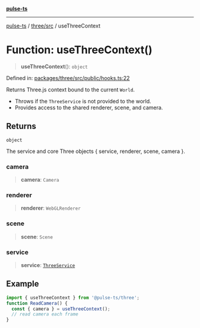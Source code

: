 [**pulse-ts**](../../../README.md)

***

[pulse-ts](../../../README.md) / [three/src](../README.md) / useThreeContext

# Function: useThreeContext()

> **useThreeContext**(): `object`

Defined in: [packages/three/src/public/hooks.ts:22](https://github.com/jlehett/pulse-ts/blob/b287bc18de1bbb78a8cc43f602a646e458610bc3/packages/three/src/public/hooks.ts#L22)

Returns Three.js context bound to the current `World`.

- Throws if the `ThreeService` is not provided to the world.
- Provides access to the shared renderer, scene, and camera.

## Returns

`object`

The service and core Three objects { service, renderer, scene, camera }.

### camera

> **camera**: `Camera`

### renderer

> **renderer**: `WebGLRenderer`

### scene

> **scene**: `Scene`

### service

> **service**: [`ThreeService`](../classes/ThreeService.md)

## Example

```ts
import { useThreeContext } from '@pulse-ts/three';
function ReadCamera() {
  const { camera } = useThreeContext();
  // read camera each frame
}
```
